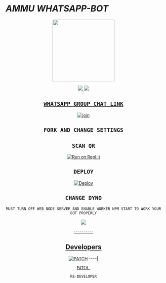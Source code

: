 
# *AMMU WHATSAPP-BOT*

<div align="center">
  <img border-radius: 15px src="https://telegra.ph/file/426fa85b32ce65fdee463.jpg" width="200" height="200"/>

<p align="center">
  <a href="https://instagram.com/_.p.a.t.c.h_?utm_medium=copy_link"><img src="https://img.shields.io/badge/Instagram-E4405F?style=for-the-badge&logo=instagram&logoColor=white"/> 
  <a href="https://wa.me/1"><img src="https://img.shields.io/badge/WhatsApp-25D366?style=for-the-badge&logo=whatsapp&logoColor=white" />
</p>

## `WHATSAPP GROUP CHAT LINK`

  [![join](https://github.com/Alien-alfa/PublicBot/blob/main/wlogo.svg.png)](https://chat.whatsapp.com/D1zS034sKLVD2HPGinp1WC)


## `FORK AND CHANGE SETTINGS`

## `SCAN QR`

[![Run on Repl.it](https://repl.it/badge/github/quiec/whatsAlfa)](https://replit.com/@patch62/AMMU-WA-BOT-QR#)

## `DEPLOY`

[![Deploy](https://www.herokucdn.com/deploy/button.svg)](https://heroku.com/deploy?template=https://github.com/ansantechy/Ammu)


## `CHANGE DYNO`

`MUST TURN OFF WEB NODE SERVER AND ENABLE WORKER NPM START TO WORK YOUR BOT PROPERLY`

<p align="center">
  <a href="https://github.com/ansantechy/Ammu"><img src="https://telegra.ph/file/67b8d38887cfcb6508226.jpg" />
</p>
----------

## Developers
  <div align="center">
  
   [![PATCH](https://telegra.ph/file/642ee31081fd5892b9c4a.jpg)](https://github.com/ansantechy)
----|
<div align="center">

   [`PATCH `](https://github.com/ansantechy/Ammu)

   `RE-DEVELOPER`
                                  
  </div

